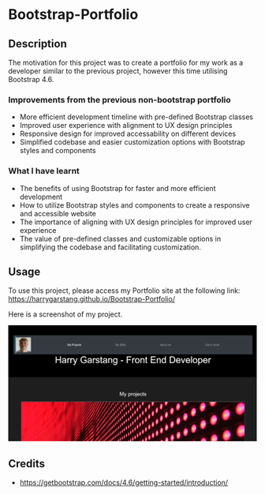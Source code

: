 # Bootstrap-Portfolio 

## Description 
The motivation for this project was to create a portfolio for my work as a developer similar to the previous project, however this time utilising Bootstrap 4.6. 

### Improvements from the previous non-bootstrap portfolio 

* More efficient development timeline with pre-defined Bootstrap classes
* Improved user experience with alignment to UX design principles
* Responsive design for improved accessability on different devices
* Simplified codebase and easier customization options with Bootstrap styles and components

### What I have learnt 

* The benefits of using Bootstrap for faster and more efficient development
* How to utilize Bootstrap styles and components to create a responsive and accessible website
* The importance of aligning with UX design principles for improved user experience
* The value of pre-defined classes and customizable options in simplifying the codebase and facilitating customization.

## Usage 
To use this project, please access my Portfolio site at the following link: https://harrygarstang.github.io/Bootstrap-Portfolio/

Here is a screenshot of my project. 

![Image of HTML code with semantic structure](./images/screenshot-bootstrap-readme.png)

## Credits 

* https://getbootstrap.com/docs/4.6/getting-started/introduction/
